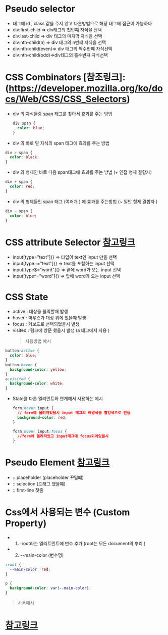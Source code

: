 # Pseudo selector

- 태그에 id , class 값을 주지 않고 다른방법으로 해당 태그에 접근이 가능하다
- div:first-child => div태그의 첫번쨰 자식을 선택
- div:last-child => div 태그의 마지막 자식을 선택
- div:nth-child(n) => div 태그의 n번쨰 자식을 선택
- div:nth-child(even)=> div 태그의 짝수번쨰 자식선택
- div:nth-child(odd)=>div태그의 홀수번쨰 자식선택

# CSS Combinators [참조링크]: (https://developer.mozilla.org/ko/docs/Web/CSS/CSS_Selectors)

- div 의 자식들중 span 태그를 찾아서 효과를 주는 방법

  ```css
  div span {
    color: blue;
  }
  ```

- div 의 바로 밑 자식의 span 태그에 효과를 주는 방법

```css
div > span {
  color: black;
}
```

- div 의 형제인 바로 다음 span태그에 효과를 주는 방법 (+ 인접 형제 결합자)

```css
div + span {
  color: red;
}
```

- div 의 형제들인 span 태그 (여러개 ) 에 효과를 주는방법 (~ 일반 형제 결합자 )

```css
div ~ span {
  color: blue;
}
```

# CSS attribute Selector [참고링크](https://developer.mozilla.org/ko/docs/Web/CSS/Attribute_selectors)

- input[type="text"]{} => 타입이 text인 input 만을 선택
- input[type~="text"]{} => text를 포함하는 input 선택
- input[type$="word"]{} => 끝에 word가 오는 input 선택
- input[type^="word"]{} => 앞에 word가 오는 input 선택

# CSS State

- active : 대상을 클릭할때 발생
- hover : 마우스가 대상 위에 있을떄 발생
- focus : 키보드로 선택되었을시 발생
- visited : 링크에 방문 했을시 발생 (a 태그에서 사용 )
  > 사용방법 예시

```css
button:active {
  color: blue;
}
button:hover {
  background-color: yellow;
}
a:visited {
  background-color: white;
}
```

- State를 다른 엘리먼트와 연계해서 사용하는 예시

  ```css
  form:hover input {
    // form에 올려져있을시 input 태그의 배경색을 빨강색으로 만듬
    background-color: red;
  }

  form:hover input:focus {
    //form에 올려져있고 input태그에 focus되어있을시
  }
  ```

# Pseudo Element [참고링크](https://www.w3schools.com/css/css_pseudo_elements.asp)

- :: placeholder (placeholder 꾸밀떄)
- :: selection (드래그 했을떄)
- :: first-line 첫줄

# Css에서 사용되는 변수 (Custom Property)

- 1.  :root라는 엘리트먼트에 변수 추가 (root는 모든 document의 뿌리 )
- 2.  --main-color (변수명)

```css
:root {
  --main-color: red;
}

p {
  background-color: var(--main-color);
}
```

> 사용예시

# [참고링크](https://developer.mozilla.org/ko/docs/Web/CSS/Using_CSS_custom_properties)
